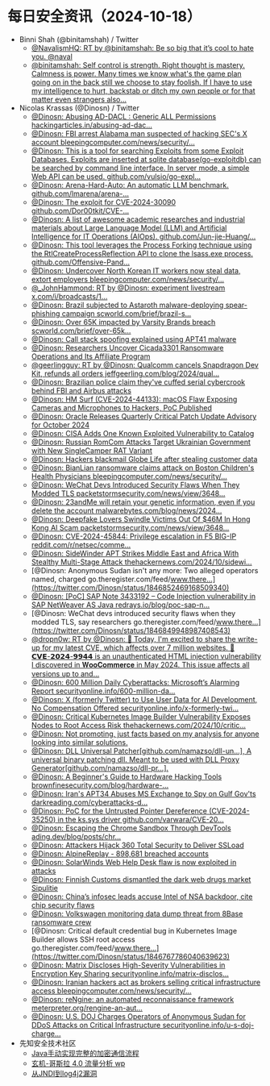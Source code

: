 # 每日安全资讯（2024-10-18）

- Binni Shah (@binitamshah) / Twitter
  - [@NavalismHQ: RT by @binitamshah: Be so big that it’s cool to hate you. @naval](https://twitter.com/NavalismHQ/status/1847052974440567139)
  - [@binitamshah: Self control is strength. Right thought is mastery. Calmness is power. Many times we know what's the game plan going on in the back still we choose to stay foolish. If I have to use my intelligence to hurt, backstab or ditch my own people or for that matter even strangers also…](https://twitter.com/binitamshah/status/1846804825339470086)
- Nicolas Krassas (@Dinosn) / Twitter
  - [@Dinosn: Abusing AD-DACL : Generic ALL Permissions hackingarticles.in/abusing-ad-dac…](https://twitter.com/Dinosn/status/1846984158947500326)
  - [@Dinosn: FBI arrest Alabama man suspected of hacking SEC's X account bleepingcomputer.com/news/security/…](https://twitter.com/Dinosn/status/1846984076151980159)
  - [@Dinosn: This is a tool for searching Exploits from some Exploit Databases. Exploits are inserted at sqlite database(go-exploitdb) can be searched by command line interface. In server mode, a simple Web API can be used. github.com/vulsio/go-expl…](https://twitter.com/Dinosn/status/1846980539426681187)
  - [@Dinosn: Arena-Hard-Auto: An automatic LLM benchmark. github.com/lmarena/arena-…](https://twitter.com/Dinosn/status/1846980333700289000)
  - [@Dinosn: The exploit for CVE-2024-30090 github.com/Dor00tkit/CVE-…](https://twitter.com/Dinosn/status/1846979724297339121)
  - [@Dinosn: A list of awesome academic researches and industrial materials about Large Language Model (LLM) and Artificial Intelligence for IT Operations (AIOps). github.com/Jun-jie-Huang/…](https://twitter.com/Dinosn/status/1846979407501549631)
  - [@Dinosn: This tool leverages the Process Forking technique using the RtlCreateProcessReflection API to clone the lsass.exe process. github.com/Offensive-Pand…](https://twitter.com/Dinosn/status/1846978958568706270)
  - [@Dinosn: Undercover North Korean IT workers now steal data, extort employers bleepingcomputer.com/news/security/…](https://twitter.com/Dinosn/status/1846976761952981237)
  - [@_JohnHammond: RT by @Dinosn: experiment livestream x.com/i/broadcasts/1…](https://twitter.com/_JohnHammond/status/1846973171255423265)
  - [@Dinosn: Brazil subjected to Astaroth malware-deploying spear-phishing campaign scworld.com/brief/brazil-s…](https://twitter.com/Dinosn/status/1846971571694612567)
  - [@Dinosn: Over 65K impacted by Varsity Brands breach scworld.com/brief/over-65k…](https://twitter.com/Dinosn/status/1846971497438417177)
  - [@Dinosn: Call stack spoofing explained using APT41 malware](https://twitter.com/Dinosn/status/1846968518840840483)
  - [@Dinosn: Researchers Uncover Cicada3301 Ransomware Operations and Its Affiliate Program](https://twitter.com/Dinosn/status/1846968079244316993)
  - [@geerlingguy: RT by @Dinosn: Qualcomm cancels Snapdragon Dev Kit, refunds all orders jeffgeerling.com/blog/2024/qual…](https://twitter.com/geerlingguy/status/1846967819340071224)
  - [@Dinosn: Brazilian police claim they've cuffed serial cybercrook behind FBI and Airbus attacks](https://twitter.com/Dinosn/status/1846967696388509879)
  - [@Dinosn: HM Surf (CVE-2024-44133): macOS Flaw Exposing Cameras and Microphones to Hackers, PoC Published](https://twitter.com/Dinosn/status/1846965421238341657)
  - [@Dinosn: Oracle Releases Quarterly Critical Patch Update Advisory for October 2024](https://twitter.com/Dinosn/status/1846950422042337642)
  - [@Dinosn: CISA Adds One Known Exploited Vulnerability to Catalog](https://twitter.com/Dinosn/status/1846950372373389676)
  - [@Dinosn: Russian RomCom Attacks Target Ukrainian Government with New SingleCamper RAT Variant](https://twitter.com/Dinosn/status/1846950321978847317)
  - [@Dinosn: Hackers blackmail Globe Life after stealing customer data](https://twitter.com/Dinosn/status/1846945985614024749)
  - [@Dinosn: BianLian ransomware claims attack on Boston Children's Health Physicians bleepingcomputer.com/news/security/…](https://twitter.com/Dinosn/status/1846945933847576798)
  - [@Dinosn: WeChat Devs Introduced Security Flaws When They Modded TLS packetstormsecurity.com/news/view/3648…](https://twitter.com/Dinosn/status/1846912126591332442)
  - [@Dinosn: 23andMe will retain your genetic information, even if you delete the account malwarebytes.com/blog/news/2024…](https://twitter.com/Dinosn/status/1846912011474473412)
  - [@Dinosn: Deepfake Lovers Swindle Victims Out Of $46M In Hong Kong AI Scam packetstormsecurity.com/news/view/3648…](https://twitter.com/Dinosn/status/1846911967870468367)
  - [@Dinosn: CVE-2024-45844: Privilege escalation in F5 BIG-IP reddit.com/r/netsec/comme…](https://twitter.com/Dinosn/status/1846885545487597627)
  - [@Dinosn: SideWinder APT Strikes Middle East and Africa With Stealthy Multi-Stage Attack thehackernews.com/2024/10/sidewi…](https://twitter.com/Dinosn/status/1846869248339030227)
  - [@Dinosn: Anonymous Sudan isn't any more: Two alleged operators named, charged go.theregister.com/feed/www.there…](https://twitter.com/Dinosn/status/1846852469168509340)
  - [@Dinosn: [PoC] SAP Note 3433192 – Code Injection vulnerability in SAP NetWeaver AS Java redrays.io/blog/poc-sap-n…](https://twitter.com/Dinosn/status/1846850113626321237)
  - [@Dinosn: WeChat devs introduced security flaws when they modded TLS, say researchers go.theregister.com/feed/www.there…](https://twitter.com/Dinosn/status/1846849948987408543)
  - [@dropn0w: RT by @Dinosn: 🚨 Today, I'm excited to share the write-up for my latest CVE, which affects over 7 million websites. 🔎 𝗖𝗩𝗘-𝟮𝟬𝟮𝟰-𝟵𝟵𝟰𝟰 is an unauthenticated HTML injection vulnerability I discovered in 𝐖𝐨𝐨𝐂𝐨𝐦𝐦𝐞𝐫𝐜𝐞 in May 2024. This issue affects all versions up to and…](https://twitter.com/dropn0w/status/1846843644097012063)
  - [@Dinosn: 600 Million Daily Cyberattacks: Microsoft’s Alarming Report securityonline.info/600-million-da…](https://twitter.com/Dinosn/status/1846837001888141503)
  - [@Dinosn: X (formerly Twitter) to Use User Data for AI Development, No Compensation Offered securityonline.info/x-formerly-twi…](https://twitter.com/Dinosn/status/1846836632663491029)
  - [@Dinosn: Critical Kubernetes Image Builder Vulnerability Exposes Nodes to Root Access Risk thehackernews.com/2024/10/critic…](https://twitter.com/Dinosn/status/1846828568044532141)
  - [@Dinosn: Not promoting, just facts based on my analysis for anyone looking into similar solutions.](https://twitter.com/Dinosn/status/1846807465100288151)
  - [@Dinosn: DLL Universal Patcher[github.com/namazso/dll-un…], A universal binary patching dll. Meant to be used with DLL Proxy Generator[github.com/namazso/dll-pr…].](https://twitter.com/Dinosn/status/1846805674132468157)
  - [@Dinosn: A Beginner's Guide to Hardware Hacking Tools brownfinesecurity.com/blog/hardware-…](https://twitter.com/Dinosn/status/1846803922670813450)
  - [@Dinosn: Iran's APT34 Abuses MS Exchange to Spy on Gulf Gov'ts darkreading.com/cyberattacks-d…](https://twitter.com/Dinosn/status/1846803850423886230)
  - [@Dinosn: PoC for the Untrusted Pointer Dereference (CVE-2024-35250) in the ks.sys driver github.com/varwara/CVE-20…](https://twitter.com/Dinosn/status/1846803675739459619)
  - [@Dinosn: Escaping the Chrome Sandbox Through DevTools ading.dev/blog/posts/chr…](https://twitter.com/Dinosn/status/1846802997357298003)
  - [@Dinosn: Attackers Hijack 360 Total Security to Deliver SSLoad](https://twitter.com/Dinosn/status/1846784506943959396)
  - [@Dinosn: AlpineReplay - 898,681 breached accounts](https://twitter.com/Dinosn/status/1846784480230481988)
  - [@Dinosn: SolarWinds Web Help Desk flaw is now exploited in attacks](https://twitter.com/Dinosn/status/1846773978641133632)
  - [@Dinosn: Finnish Customs dismantled the dark web drugs market Sipulitie](https://twitter.com/Dinosn/status/1846767992245260504)
  - [@Dinosn: China’s infosec leads accuse Intel of NSA backdoor, cite chip security flaws](https://twitter.com/Dinosn/status/1846767927736897606)
  - [@Dinosn: Volkswagen monitoring data dump threat from 8Base ransomware crew](https://twitter.com/Dinosn/status/1846767865132695800)
  - [@Dinosn: Critical default credential bug in Kubernetes Image Builder allows SSH root access go.theregister.com/feed/www.there…](https://twitter.com/Dinosn/status/1846767786040639623)
  - [@Dinosn: Matrix Discloses High-Severity Vulnerabilities in Encryption Key Sharing securityonline.info/matrix-disclos…](https://twitter.com/Dinosn/status/1846767704906015069)
  - [@Dinosn: Iranian hackers act as brokers selling critical infrastructure access bleepingcomputer.com/news/security/…](https://twitter.com/Dinosn/status/1846767587650138535)
  - [@Dinosn: reNgine: an automated reconnaissance framework meterpreter.org/rengine-an-aut…](https://twitter.com/Dinosn/status/1846767555697844635)
  - [@Dinosn: U.S. DOJ Charges Operators of Anonymous Sudan for DDoS Attacks on Critical Infrastructure securityonline.info/u-s-doj-charge…](https://twitter.com/Dinosn/status/1846767527403176107)
- 先知安全技术社区
  - [Java手动实现完整的加密通信流程](https://xz.aliyun.com/t/15882)
  - [玄机-哥斯拉 4.0 流量分析 wp](https://xz.aliyun.com/t/15881)
  - [从JNDI到log4j2漏洞](https://xz.aliyun.com/t/15880)
